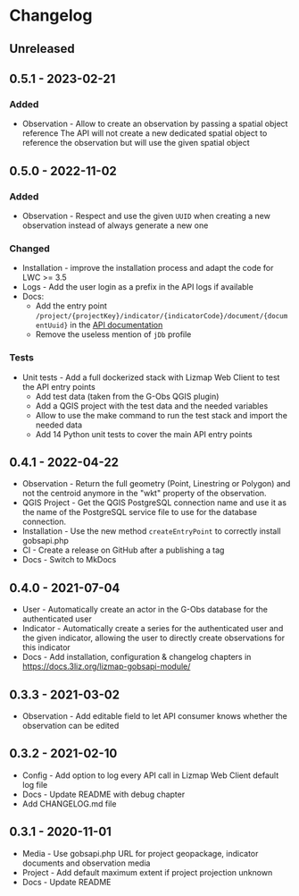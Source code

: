 # Changelog

## Unreleased

## 0.5.1 - 2023-02-21

### Added

* Observation - Allow to create an observation by passing a spatial object reference
  The API will not create a new dedicated spatial object to reference the observation
  but will use the given spatial object


## 0.5.0 - 2022-11-02

### Added

* Observation - Respect and use the given `UUID` when creating a new observation
  instead of always generate a new one

### Changed

* Installation - improve the installation process and adapt the code for LWC >= 3.5
* Logs - Add the user login as a prefix in the API logs if available
* Docs:
  * Add the entry point `/project/{projectKey}/indicator/{indicatorCode}/document/{documentUuid}`
    in the [API documentation](https://docs.3liz.org/lizmap-gobsapi-module/api/)
  * Remove the useless mention of `jDb` profile

### Tests

* Unit tests - Add a full dockerized stack with Lizmap Web Client to test the API entry points
  * Add test data (taken from the G-Obs QGIS plugin)
  * Add a QGIS project with the test data and the needed variables
  * Allow to use the make command to run the test stack and import the needed data
  * Add 14 Python unit tests to cover the main API entry points

## 0.4.1 - 2022-04-22

* Observation - Return the full geometry (Point, Linestring or Polygon)
  and not the centroid anymore in the "wkt" property of the observation.
* QGIS Project - Get the QGIS PostgreSQL connection name and use it as the name of the
  PostgreSQL service file to use for the database connection.
* Installation - Use the new method `createEntryPoint` to correctly install gobsapi.php
* CI - Create a release on GitHub after a publishing a tag
* Docs - Switch to MkDocs

## 0.4.0 - 2021-07-04

* User - Automatically create an actor in the G-Obs database for the authenticated user
* Indicator - Automatically create a series for the authenticated user and the given indicator, allowing the user to directly create observations for this indicator
* Docs - Add installation, configuration & changelog chapters in https://docs.3liz.org/lizmap-gobsapi-module/

## 0.3.3 - 2021-03-02

* Observation - Add editable field to let API consumer knows whether the observation can be edited

## 0.3.2 - 2021-02-10

* Config - Add option to log every API call in Lizmap Web Client default log file
* Docs - Update README with debug chapter
* Add CHANGELOG.md file

## 0.3.1 - 2020-11-01

* Media - Use gobsapi.php URL for project geopackage, indicator documents and observation media
* Project - Add default maximum extent if project projection unknown
* Docs - Update README

